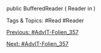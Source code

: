    public  BuﬀeredReader  ( Reader  in )

   Tags & Topics:
   #Read
   #Reader

[Previous: #AdvIT-Folien_357](AdvIT-Folien_357.md)

[Next: #AdvIT-Folien_357](AdvIT-Folien_357.md)